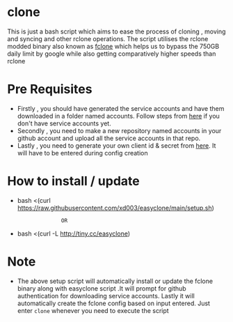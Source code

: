 # clone
This is just a bash script which aims to ease the process of cloning , moving and syncing and other rclone operations.
The script utilises the rclone modded binary also known as [fclone](https://github.com/mawaya/rclone) which helps us to bypass the 750GB daily limit by google while also getting comparatively higher speeds than rclone

# Pre Requisites
* Firstly , you should have generated the service accounts and have them downloaded in a folder named accounts. Follow steps from [here](https://github.com/smartass08/Service-Accounts-to-Google-groups/blob/master/README.md) if you don't have service accounts yet.
* Secondly , you need to make a new repository named accounts in your github account and upload all the service accounts in that repo.
* Lastly , you need to generate your own client id & secret from [here](https://developers.google.com/drive/api/v3/quickstart/python). It will have to be entered during config creation

# How to install / update
* bash <(curl https://raw.githubusercontent.com/xd003/easyclone/main/setup.sh)
 
                    OR

* bash <(curl -L http://tiny.cc/easyclone)

# Note
* The above setup script will automatically install or update the fclone binary along with easyclone script .It will prompt for github authentication for downloading service accounts. Lastly it will automatically create the fclone config based on input entered. Just enter ```clone``` whenever you need to execute the script
